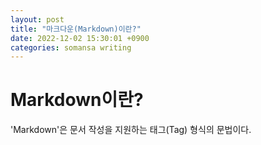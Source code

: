 ```yaml
---
layout: post
title: "마크다운(Markdown)이란?"
date: 2022-12-02 15:30:01 +0900
categories: somansa writing
---
```


# Markdown이란? 
'Markdown'은 문서 작성을 지원하는 태그(Tag) 형식의 문법이다.
